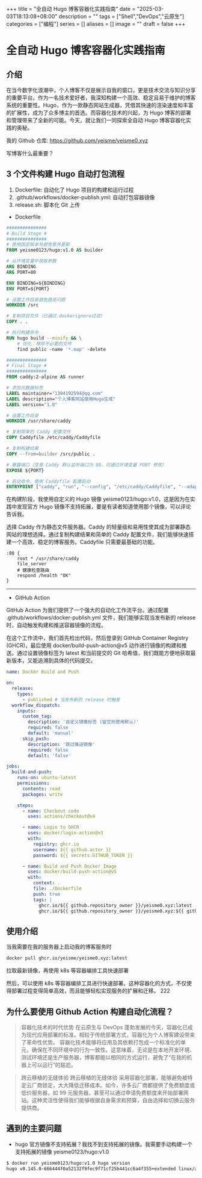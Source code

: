 +++
title = "全自动 Hugo 博客容器化实践指南"
date = "2025-03-03T18:13:08+08:00"
description = ""
tags = ["Shell","DevOps","云原生"]
categories = ["编程"]
series = []
aliases = []
image = ""
draft = false
+++

# 全自动 Hugo 博客容器化实践指南

## 介绍

在当今数字化浪潮中，个人博客不仅是展示自我的窗口，更是技术交流与知识分享的重要平台。作为一名技术爱好者，我深知构建一个高效、稳定且易于维护的博客系统的重要性。Hugo，作为一款静态网站生成器，凭借其快速的渲染速度和丰富的扩展性，成为了众多博主的首选。而容器化技术的兴起，为 Hugo 博客的部署和管理带来了全新的可能。今天，就让我们一同探索全自动 Hugo 博客容器化实践的奥秘。

我的 Github 仓库: <https://github.com/yeisme/yeisme0.xyz>

写博客什么最重要？

## 3 个文件构建 Hugo 自动打包流程

1. Dockerfile: 自动化了 Hugo 项目的构建和运行过程
2. .github/workflows/docker-publish.yml: 自动打包容器镜像
3. release.sh: 脚本化 Git 上传

- Dockerfile

```Dockerfile
###############
# Build Stage #
###############
# 使用固定版本号避免意外更新
FROM yeisme0123/hugo:v1.0 AS builder

# 从环境变量中获取参数
ARG BINDING
ARG PORT=80

ENV BINDING=${BINDING}
ENV PORT=${PORT}

# 设置工作目录避免路径问题
WORKDIR /src

# 复制项目文件（已通过.dockerignore过滤）
COPY . .

# 执行构建命令
RUN hugo build --minify && \
    # 优化：移除不必要的文件
    find public -name '*.map' -delete

###############
# Final Stage #
###############
FROM caddy:2-alpine AS runner

# 添加元数据标签
LABEL maintainer="1304192594@qq.com"
LABEL description="个人博客网站使用Hugo生成"
LABEL version="1.0"

# 设置工作目录
WORKDIR /usr/share/caddy

# 复制简单的 Caddy 配置文件
COPY Caddyfile /etc/caddy/Caddyfile

# 复制构建结果
COPY --from=builder /src/public .

# 暴露端口（注意 Caddy 默认监听端口为 80，可通过环境变量 PORT 修改）
EXPOSE ${PORT}

# 启动命令，使用 Caddyfile 配置启动
ENTRYPOINT ["caddy", "run", "--config", "/etc/caddy/Caddyfile", "--adapter", "caddyfile"]
```

在构建阶段，我使用自定义的 Hugo 镜像 yeisme0123/hugo:v1.0，这是因为在实践中发现官方 Hugo 镜像不支持拓展，要是有读者知道使用那个镜像，可以评论告诉我。

选择 Caddy 作为静态文件服务器。Caddy 的轻量级和易用性使其成为部署静态网站的理想选择。通过复制构建结果和简单的 Caddy 配置文件，我们能够快速搭建一个高效、稳定的博客服务。Caddyfile 只需要最基础的功能。

```
:80 {
    root * /usr/share/caddy
    file_server
    # 健康检查路由
    respond /health "OK"
}
```

---

- GitHub Action

GitHub Action 为我们提供了一个强大的自动化工作流平台。通过配置 .github/workflows/docker-publish.yml 文件，我们能够实现当发布新的 release 时，自动触发构建和推送容器镜像的流程。

在这个工作流中，我们首先检出代码，然后登录到 GitHub Container Registry (GHCR)，最后使用 docker/build-push-action@v5 动作进行镜像的构建和推送。通过设置镜像标签为 latest 和当前提交的 Git 哈希值，我们既能方便地获取最新版本，又能追溯到具体的代码提交。

```yaml
name: Docker Build and Push

on:
  release:
    types:
      - published # 当发布新的 release 时触发
  workflow_dispatch:
    inputs:
      custom_tag:
        description: '自定义镜像标签 (留空则使用默认)'
        required: false
        default: 'manual'
      skip_push:
        description: '跳过推送镜像'
        required: false
        default: 'false'

jobs:
  build-and-push:
    runs-on: ubuntu-latest
    permissions:
      contents: read
      packages: write

    steps:
      - name: Checkout code
        uses: actions/checkout@v4

      - name: Login to GHCR
        uses: docker/login-action@v3
        with:
          registry: ghcr.io
          username: ${{ github.actor }}
          password: ${{ secrets.GITHUB_TOKEN }}

      - name: Build and Push Docker Image
        uses: docker/build-push-action@v5
        with:
          context: .
          file: ./Dockerfile
          push: true
          tags: |
            ghcr.io/${{ github.repository_owner }}/yeisme0.xyz:latest
            ghcr.io/${{ github.repository_owner }}/yeisme0.xyz:${{ github.sha }}
```

## 使用介绍

当我需要在我的服务器上启动我的博客服务时

```bash
docker pull ghcr.io/yeisme/yeisme0.xyz:latest
```

拉取最新镜像，再使用 k8s 等容器编排工具快速部署

然后，可以使用 k8s 等容器编排工具进行快速部署。这种容器化的方式，不仅使得部署过程变得简单高效，而且能够轻松实现服务的扩展和迁移。
222

## 为什么要使用 Github Action 构建自动化流程？

> 容器化技术的时代优势
> 在云原生与 DevOps 蓬勃发展的今天，容器化已成为现代应用部署的标准。相较于传统部署方式，容器化为个人博客建设带来了革命性优势。
> 容器化技术能够将应用及其依赖打包成一个标准化的单元，确保在不同环境中的行为一致性。这意味着，无论是在本地开发环境、测试环境还是生产服务器，博客都能以相同的方式运行，避免了“在我的机器上可以运行”的尴尬。

> 跨云移植的无缝体验
> 跨云移植的无缝体验 采用容器化部署，能够避免被特定云厂商锁定，大大降低迁移成本。如今，许多云厂商都提供了免费额度或低价服务器，如 99 元服务器，甚至可以通过申请免费额度来开始部署网站。这种灵活性使得我们能够根据自身需求和预算，自由选择和切换云服务提供商。

## 遇到的主要问题

- hugo 官方镜像不支持拓展？我找不到支持拓展的镜像。我需要手动构建一个支持拓展的镜像 yeisme0123/hugo:v1.0

```bash
$ docker run yeisme0123/hugo:v1.0 hugo version
hugo v0.145.0-666444f0a52132f9fec9f71cf25b441cc6a4f355+extended linux/amd64 BuildDate=2025-02-26T15:41:25Z VendorInfo=gohugoio
```
